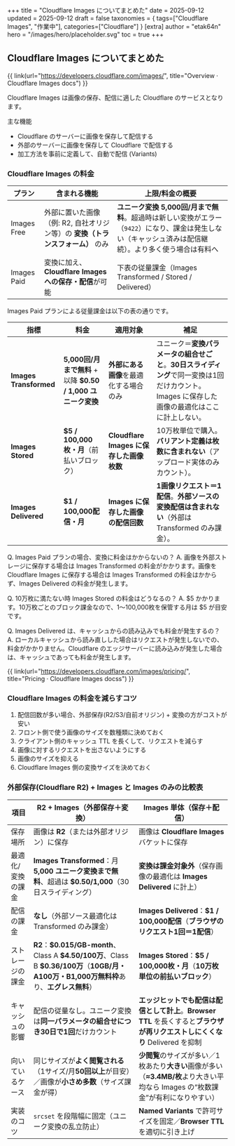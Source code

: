 +++
title = "Cloudflare Images についてまとめた"
date = 2025-09-12
updated = 2025-09-12
draft = false
taxonomies = { tags=["Cloudflare Images", "作業中"], categories=["Cloudflare"] }
[extra]
author = "etak64n"
hero = "/images/hero/placeholder.svg"
toc = true
+++

## Cloudflare Images についてまとめた

{{ link(url="https://developers.cloudflare.com/images/", title="Overview · Cloudflare Images docs") }}

Cloudflare Images は画像の保存、配信に適した Cloudflare のサービスとなります。

主な機能
- Cloudflare のサーバーに画像を保存して配信する
- 外部のサーバーに画像を保存して Cloudflare で配信する　
- 加工方法を事前に定義して、自動で配信 (Variants)

### Cloudflare Images の料金

| プラン         | 含まれる機能                                          | 上限/料金の概要                                                                                                    |
| ----------- | ----------------------------------------------- | ----------------------------------------------------------------------------------------------------------- |
| Images Free | 外部に置いた画像（例: R2, 自社オリジン等）の **変換（トランスフォーム）** のみ | **ユニーク変換 5,000回/月まで無料**。超過時は新しい変換がエラー（`9422`）になり、課金は発生しない（キャッシュ済みは配信継続）。より多く使う場合は有料へ |
| Images Paid | 変換に加え、**Cloudflare Images への保存・配信**が可能          | 下表の従量課金（Images Transformed / Stored / Delivered）                                     |

Images Paid プランによる従量課金は以下の表の通りです。

| 指標                     | 料金                                              | 適用対象                            | 補足                                                                                                     |
| ---------------------- | ----------------------------------------------- | ------------------------------- | ------------------------------------------------------------------------------------------------------ |
| **Images Transformed** | **5,000回/月まで無料** + 以降 **\$0.50 / 1,000 ユニーク変換** | **外部にある画像**を最適化する場合のみ           | ユニーク＝**変換パラメータの組合せごと**。**30日スライディング**で同一変換は1回だけカウント。Images に保存した画像の最適化はここに計上しない。 |
| **Images Stored**      | **\$5 / 100,000枚・月**（前払いブロック）                   | **Cloudflare Images に保存した画像枚数** | 10万枚単位で購入。**バリアント定義は枚数に含まれない**（アップロード実体のみカウント）。                                  |
| **Images Delivered**   | **\$1 / 100,000配信・月**                           | **Images に保存した画像の配信回数**         | **1画像リクエスト＝1配信**。**外部ソースの変換配信は含まれない**（外部は Transformed のみ課金）。                     |

Q. Images Paid プランの場合、変換に料金はかからないの？
A. 画像を外部ストレージに保存する場合は Images Transformed の料金がかかります。画像を Cloudflare Images に保存する場合は Images Transformed の料金はかからず、Images Delivered の料金が発生します。

Q. 10万枚に満たない時 Images Stored の料金はどうなるの？
A. $5 かかります。10万枚ごとのブロック課金なので、1〜100,000枚を保管する月は $5 が目安です。

Q. Images Delivered は、キャッシュからの読み込みでも料金が発生するの？
A. ローカルキャッシュから読み直しした場合はリクエストが発生しないでの、料金がかかりません。Cloudflare のエッジサーバーに読み込みが発生した場合は、キャッシュであっても料金が発生します。

{{ link(url="https://developers.cloudflare.com/images/pricing/", title="Pricing · Cloudflare Images docss") }}


### Cloudflare Images の料金を減らすコツ

1. 配信回数が多い場合、外部保存(R2/S3/自前オリジン) + 変換の方がコストが安い
2. フロント側で使う画像のサイズを数種類に決めておく
3. クライアント側のキャッシュ TTL を長くして、リクエストを減らす
4. 画像に対するリクエストを出さないようにする
5. 画像のサイズを抑える
6. Cloudflare Images 側の変換サイズを決めておく

### 外部保存(Cloudflare R2) + Images と Images のみの比較表

| 項目        | **R2 + Images（外部保存＋変換）**                                                                                              | **Images 単体（保存＋配信）**                                                             |
| --------- | --------------------------------------------------------------------------------------------------------------------- | -------------------------------------------------------------------------------- |
| 保存場所      | 画像は **R2**（または外部オリジン）に保存                                                                                              | 画像は **Cloudflare Images** バケットに保存                                                |
| 最適化/変換の課金 | **Images Transformed**：月 **5,000 ユニーク変換まで無料**、超過は **\$0.50/1,000**（30日スライディング）                                        | **変換は課金対象外**（保存画像の最適化は **Images Delivered** に計上）                                 |
| 配信の課金     | **なし**（外部ソース最適化は Transformed のみ課金）                                                                                    | **Images Delivered**：**\$1 / 100,000配信**（**ブラウザのリクエスト1回＝1配信**）                   |
| ストレージの課金  | **R2**：**\$0.015/GB-month**、Class A **\$4.50/100万**、Class B **\$0.36/100万**（**10GB/月・A100万・B1,000万無料枠**あり、**エグレス無料**） | **Images Stored**：**\$5 / 100,000枚・月**（**10万枚単位の前払いブロック**）                       |
| キャッシュの影響  | 配信の従量なし。ユニーク変換は**同一パラメータの組合せにつき30日で1回**だけカウント                                                                         | **エッジヒットでも配信は配信として計上**。**Browser TTL** を長くすると**ブラウザが再リクエストしにくくなり** Delivered を抑制 |
| 向いているケース  | 同じサイズが**よく閲覧される**（1サイズ/月**50回以上**が目安）／画像が**小さめ多数**（サイズ課金が得）                                                           | **少閲覧**のサイズが多い／1枚あたり**大きい**画像が多い（**≈3.4MB/枚**より大きい平均なら Images の“枚数課金”が有利になりやすい）  |
| 実装のコツ     | `srcset` を段階幅に固定（ユニーク変換の乱立防止）                                                                                         | **Named Variants** で許可サイズを固定／**Browser TTL** を適切に引き上げ                            |
